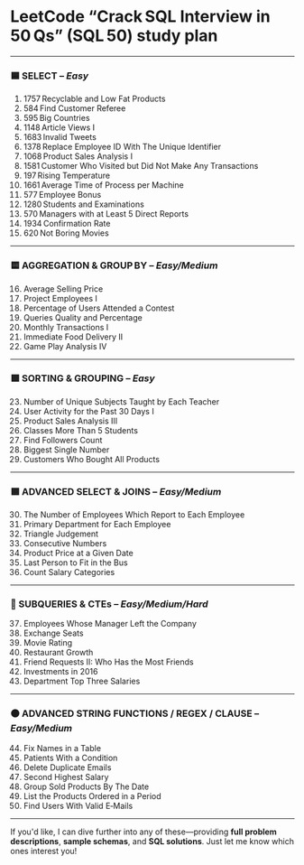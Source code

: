 # LeetCode “Crack SQL Interview in 50 Qs” (SQL 50) study plan

---

### 🟦 SELECT – *Easy*

1. 1757 Recyclable and Low Fat Products
2. 584 Find Customer Referee
3. 595 Big Countries
4. 1148 Article Views I
5. 1683 Invalid Tweets
6. 1378 Replace Employee ID With The Unique Identifier
7. 1068 Product Sales Analysis I
8. 1581 Customer Who Visited but Did Not Make Any Transactions
9. 197 Rising Temperature
10. 1661 Average Time of Process per Machine
11. 577 Employee Bonus
12. 1280 Students and Examinations
13. 570 Managers with at Least 5 Direct Reports
14. 1934 Confirmation Rate
15. 620 Not Boring Movies

---

### 🟨 AGGREGATION & GROUP BY – *Easy/Medium*

16. Average Selling Price
17. Project Employees I
18. Percentage of Users Attended a Contest
19. Queries Quality and Percentage
20. Monthly Transactions I
21. Immediate Food Delivery II
22. Game Play Analysis IV

---

### 🟩 SORTING & GROUPING – *Easy*

23. Number of Unique Subjects Taught by Each Teacher
24. User Activity for the Past 30 Days I
25. Product Sales Analysis III
26. Classes More Than 5 Students
27. Find Followers Count
28. Biggest Single Number
29. Customers Who Bought All Products

---

### 🟪 ADVANCED SELECT & JOINS – *Easy/Medium*

30. The Number of Employees Which Report to Each Employee
31. Primary Department for Each Employee
32. Triangle Judgement
33. Consecutive Numbers
34. Product Price at a Given Date
35. Last Person to Fit in the Bus
36. Count Salary Categories

---

### 🔵 SUBQUERIES & CTEs – *Easy/Medium/Hard*

37. Employees Whose Manager Left the Company
38. Exchange Seats
39. Movie Rating
40. Restaurant Growth
41. Friend Requests II: Who Has the Most Friends
42. Investments in 2016
43. Department Top Three Salaries

---

### 🟤 ADVANCED STRING FUNCTIONS / REGEX / CLAUSE – *Easy/Medium*

44. Fix Names in a Table
45. Patients With a Condition
46. Delete Duplicate Emails
47. Second Highest Salary
48. Group Sold Products By The Date
49. List the Products Ordered in a Period
50. Find Users With Valid E‑Mails

---

If you'd like, I can dive further into any of these—providing **full problem descriptions**, **sample schemas**, and **SQL solutions**. Just let me know which ones interest you!

[1]: https://www.scribd.com/document/826454318/Leetcode-all-sql-questions-solutions-notes?utm_source=chatgpt.com "Leetcode all sql questions solutions notes | PDF - Scribd"
